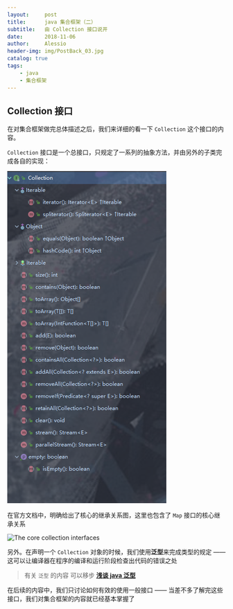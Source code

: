 ```yaml
---
layout:     post
title:      java 集合框架（二）
subtitle:   由 Collection 接口说开
date:       2018-11-06
author:     Alessio
header-img: img/PostBack_03.jpg
catalog: true
tags:
    - java
    - 集合框架
---
```


## Collection 接口

在对集合框架做完总体描述之后，我们来详细的看一下 `Collection` 这个接口的内容。

`Collection` 接口是一个总接口，只规定了一系列的抽象方法，并由另外的子类完成各自的实现：

![Collection 接口方法图](https://raw.githubusercontent.com/Zjianru/zjianru.github.io/master/img/Collection%20%E6%8E%A5%E5%8F%A3%E6%96%B9%E6%B3%95%E5%9B%BE.png)

在官方文档中，明确给出了核心的继承关系图，这里也包含了 `Map` 接口的核心继承关系

![The core collection interfaces](https://docs.oracle.com/javase/tutorial/figures/collections/colls-coreInterfaces.gif)

另外。在声明一个 `Collection` 对象的时候，我们使用**泛型**来完成类型的规定 —— 这可以让编译器在程序的编译和运行阶段检查出代码的错误之处

> 有关 `泛型` 的内容 可以移步 [**浅谈 java 泛型**](https://zjianru.top/2018/10/31/%E6%B3%9B%E5%9E%8B/)

在后续的内容中，我们只讨论如何有效的使用一般接口 —— 当差不多了解完这些接口，我们对集合框架的内容就已经基本掌握了